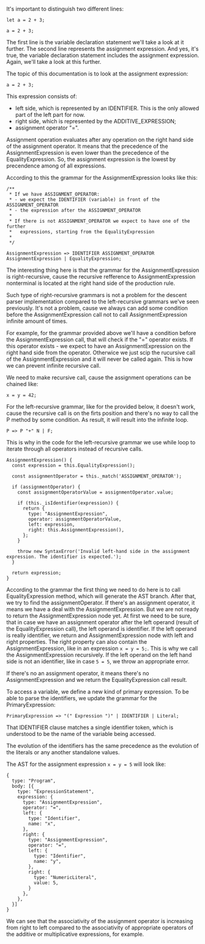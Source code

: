 It's important to distinguish two different lines:

```
let a = 2 + 3;

a = 2 + 3;
```

The first line is the variable declaration statement we'll take a look at it further. The second line represents the assignment expression. And yes, it's true, the variable declaration statement includes the assignment expression. Again, we'll take a look at this further.

The topic of this documentation is to look at the assignment expression:

```
a = 2 + 3;
```

This expression consists of:

- left side, which is represented by an IDENTIFIER. This is the only allowed part of the left part for now.
- right side, which is represented by the ADDITIVE_EXPRESSION;
- assignment operator "=".

Assignment operation evaluates after any operation on the right hand side of the assignment operator. It means that the precedence of the AssignmentExpression is even lower than the precedence of the EqualityExpression. So, the assignment expression is the lowest by precendence among of all expressions.

According to this the grammar for the AssignmentExpression looks like this:

```
/** 
 * If we have ASSIGNMENT_OPERATOR:
 * - we expect the IDENTIFIER (variable) in front of the ASSIGNMENT_OPERATOR
 * - the expression after the ASSIGNMENT_OPERATOR 
 *
 * If there is not ASSIGNMENT_OPERATOR we expect to have one of the further 
 *   expressions, starting from the EqualityExpression
 *
 */
 
AssignmentExpression => IDENTIFIER ASSIGNMENT_OPERATOR AssignmentExpression | EqualityExpression;
```

The interesting thing here is that the grammar for the AssignmentExpression is right-recursive, cause the recursive refference to AssignmentExpression nonterminal is located at the right hand side of the production rule.

Such type of right-recursive grammars is not a problem for the descent parser implementation compared to the left-recursive grammars we've seen previously. It's not a problem, cause we always can add some condition before the AssignmentExpression call not to call AssignmentExpression infinite amount of times.

For example, for the grammar provided above we'll have a condition before the AssignmentExpression call, that will check if the "=" operator exists. If this operator exists - we expect to have an AssignmentExpression on the right hand side from the operator. Otherwice we just scip the rucursive call of the AssignmentExpression and it will never be called again. This is how we can prevent infinite recursive call.

We need to make recursive call, cause the assignment operations can be chained like:

```
x = y = 42;
```

For the left-recursive grammar, like for the provided below, it doesn't work, cause the recursive call is on the firts position and there's no way to call the P method by some condition. As result, it will result into the infinite loop.

```
P => P "+" N | F;
```

This is why in the code for the left-recursive grammar we use while loop to iterate through all operators instead of recursive calls.

```
AssignmentExpression() {
  const expression = this.EqualityExpression();

  const assignmentOperator = this._match('ASSIGNMENT_OPERATOR');

  if (assignmentOperator) {
    const assignmentOperatorValue = assignmentOperator.value;

    if (this._isIdentifier(expression)) {
      return {
        type: "AssignmentExpression",
        operator: assignmentOperatorValue,
        left: expression,
        right: this.AssignmentExpression(),
      };
    }

    throw new SyntaxError('Invalid left-hand side in the assignment expression. The identifier is expected.');
  }

  return expression;
}
```

According to the grammar the first thing we need to do here is to call EqualityExpression method, which will generate the AST branch. After that, we try to find the assignmentOperator. If there's an assignment operator, it means we have a deal with the AssignmentExpression. But we are not ready to return the AssignmentExpression node yet. At first we need to be sure, that in case we have an assignment operator after the left operand (result of the EqualityExpression call), the left operand is identifier. If the left operand is really identifier, we return and AssignmentExpression node with left and right properties. The right property can also contain the AssignmentExpression, like in an expression `x = y = 5;`. This is why we call the AssignmentExpression recursively. If the left operand on the left hand side is not an identifier, like in case `5 = 5`, we throw an appropriate error.

If there's no an assignment operator, it means there's no AssignmentExpression and we return the EqualityExpression call result.

To access a variable, we define a new kind of primary expression. To be able to parse the identifiers, we update the grammar for the PrimaryExpression:

```
PrimaryExpression => "(" Expression ")" | IDENTIFIER | Literal;
```
That IDENTIFIER clause matches a single identifier token, which is understood to be the name of the variable being accessed.

The evolution of the identifiers has the same precedence as the evolution of the literals or any another standalone values.

The AST for the assignment expression `x = y = 5` will look like:

```
{
  type: "Program",
  body: [{
    type: "ExpressionStatement",
    expression: {
      type: "AssignmentExpression",
      operator: "=",
      left: {
        type: "Identifier",
        name: "x",
      },  
      right: {
        type: "AssignmentExpression",
        operator: "=",
        left: {
          type: "Identifier",
          name: "y",
        },
        right: {
          type: "NumericLiteral",
          value: 5,
        }
      },  
    },  
  }]  
}
```

We can see that the associativity of the assignment operator is increasing from right to left compared to the associativity of appropriate operators of the additive or multiplicative expressions, for example.
